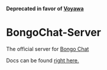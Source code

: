 **Deprecated in favor of [Voyawa](https://github.com/Luvella/Voyawa)**
# BongoChat-Server
The official server for [Bongo Chat](https://github.com/Luvella/BongoChat)

Docs can be found [right here.](docs/Intro.md)
